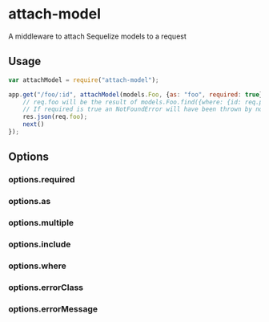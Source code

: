 # attach-model

A middleware to attach Sequelize models to a request

## Usage

```js
var attachModel = require("attach-model");

app.get("/foo/:id", attachModel(models.Foo, {as: "foo", required: true}), function (req, res, next) {
	// req.foo will be the result of models.Foo.find({where: {id: req.params.id}})
	// If required is true an NotFoundError will have been thrown by now.
	res.json(req.foo);
	next()
});
```

## Options

### options.required

### options.as

### options.multiple

### options.include

### options.where

### options.errorClass

### options.errorMessage
